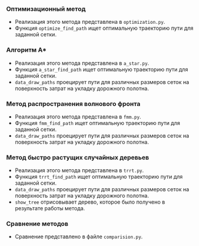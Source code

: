 ### Оптимизационный метод
- Реализация этого метода представлена в `optimization.py`. 
- Функция `optimize_find_path` ищет оптимальную траекторию пути 
для заданной сетки.

### Алгоритм A*
- Реализация этого метода представлена в `a_star.py`. 
- Функция `a_star_find_path` ищет оптимальную траекторию пути 
для заданной сетки. 
- `data_draw_paths` проецирует пути для различных размеров сеток на поверхность затрат на укладку 
дорожного полотна.

### Метод распространения волнового фронта
- Реализация этого метода представлена в `fmm.py`. 
- Функция `fmm_find_path` ищет оптимальную траекторию пути 
для заданной сетки. 
- `data_draw_paths` проецирует пути для различных размеров сеток на поверхность затрат на укладку 
дорожного полотна.

### Метод быстро растущих случайных деревьев
- Реализация этого метода представлена в `trrt.py`. 
- Функция `trrt_find_path` ищет оптимальную траекторию пути 
для заданной сетки. 
- `data_draw_paths` проецирует пути для различных размеров сеток на поверхность затрат на укладку 
дорожного полотна. 
- `show_tree` отрисовывает дерево, которое было получено в результате работы метода.

### Сравнение методов
- Сравнение представлено в файле `comparision.py`.